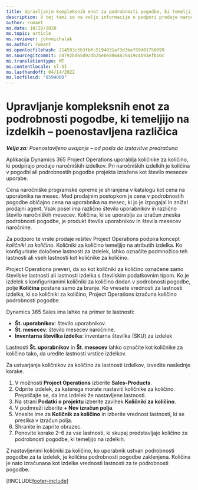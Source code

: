 ```yaml
---
title: Upravljanje kompleksnih enot za podrobnosti pogodbe, ki temeljijo na izdelkih – poenostavljena različica
description: V tej temi so na voljo informacije o podpori prodaje naročniških izdelkov.
author: rumant
ms.date: 10/28/2020
ms.topic: article
ms.reviewer: johnmichalak
ms.author: rumant
ms.openlocfilehash: 214593c5b3fbfc5194031af3d3bef59d01750099
ms.sourcegitcommit: c0792bd65d92db25e0e8864879a19c4b93efb10c
ms.translationtype: MT
ms.contentlocale: sl-SI
ms.lasthandoff: 04/14/2022
ms.locfileid: "8594000"
---
```

# <a name="manage-complex-units-for-product-based-contract-lines---lite"></a>Upravljanje kompleksnih enot za podrobnosti pogodbe, ki temeljijo na izdelkih – poenostavljena različica

_**Velja za:** Poenostavljeno uvajanje – od posla do izstavitve predračuna_

Aplikacija Dynamics 365 Project Operations uporablja količnike za količino, ki podpirajo prodajo naročniških izdelkov. Pri naročniških izdelkih je količina v pogodbi ali podrobnostih pogodbe projekta izražena kot število mesecev uporabe.

Cena naročniške programske opreme je shranjena v katalogu kot cena na uporabnika na mesec. Med prodajnim postopkom je cena v podrobnostih pogodbe običajno cena na uporabnika na mesec, ki jo je izpogajal in znižal prodajni agent. Vsak posel ima različno število uporabnikov in različno število naročniških mesecev. Količina, ki se uporablja za izračun zneska podrobnosti pogodbe, je produkt števila uporabnikov in števila mesecev naročnine.

Za podporo te vrste prodaje rešitev Project Operations podpira koncept *količniki za količino*. Količniki za količino temeljijo na atributih izdelka. Ko konfigurirate določene lastnosti za izdelek, lahko označite podmnožico teh lastnosti ali vseh lastnosti kot količnike za količino.

Project Operations preveri, da so kot količniki za količino označene samo številske lastnosti ali lastnosti izdelka s številskim podatkovnim tipom. Ko je izdelek s konfiguriranimi količniki za količino dodan v podrobnosti pogodbe, polje **Količina** postane samo za branje. Ko vnesete vrednosti za lastnosti izdelka, ki so količniki za količino, Project Operations izračuna količino podrobnosti pogodbe.

Dynamics 365 Sales ima lahko na primer te lastnosti:

- **Št. uporabnikov**: število uporabnikov.
- **Št. mesecev**: število mesecev naročnine.
- **Inventarna številka izdelka**: inventarna številka (SKU) za izdelek

Lastnosti **Št. uporabnikov** in **Št. mesecev** lahko označite kot količnike za količino tako, da uredite lastnosti vrstice izdelkov.

Za ustvarjanje količnikov za količino za lastnosti izdelkov, izvedite naslednje korake.

1. V možnosti **Project Operations** izberite **Sales-Products**.
2. Odprite izdelek, za katerega morate nastaviti količnike za količino. Prepričajte se, da ima izdelek že nastavljene lastnosti.
3. Na strani **Podatki o projektu** izberite zavihek **Količniki za količino**.
4. V podmreži izberite **+ Nov izračun polja**.
5. Vnesite ime za **Količnik za količino** in izberite vrednost lastnosti, ki se preslika v izračun polja.
6. Shranite in zaprite obrazec.
7. Ponovite korake 2–6 za vse lastnosti, ki skupaj predstavljajo količino za podrobnosti pogodbe, ki temeljijo na izdelkih.

Z nastavljenimi količniki za količino, ko uporabnik ustvari podrobnosti pogodbe za ta izdelek, je količina podrobnosti pogodbe zaklenjena. Količina je nato izračunana kot izdelke vrednosti lastnosti za te podrobnosti pogodbe.


[!INCLUDE[footer-include](../../includes/footer-banner.md)]